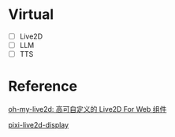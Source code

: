 # Virtual
- [ ] Live2D
- [ ] LLM
- [ ] TTS 
# Reference 
[oh-my-live2d: 高可自定义的 Live2D For Web 组件](https://github.com/oh-my-live2d/oh-my-live2d)

[pixi-live2d-display](https://github.com/guansss/pixi-live2d-display)